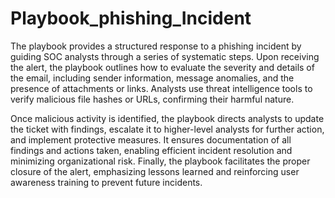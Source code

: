 # Playbook_phishing_Incident

The playbook provides a structured response to a phishing incident by guiding SOC analysts through a series of systematic steps. Upon receiving the alert, the playbook outlines how to evaluate the severity and details of the email, including sender information, message anomalies, and the presence of attachments or links. Analysts use threat intelligence tools to verify malicious file hashes or URLs, confirming their harmful nature.

Once malicious activity is identified, the playbook directs analysts to update the ticket with findings, escalate it to higher-level analysts for further action, and implement protective measures. It ensures documentation of all findings and actions taken, enabling efficient incident resolution and minimizing organizational risk. Finally, the playbook facilitates the proper closure of the alert, emphasizing lessons learned and reinforcing user awareness training to prevent future incidents.
